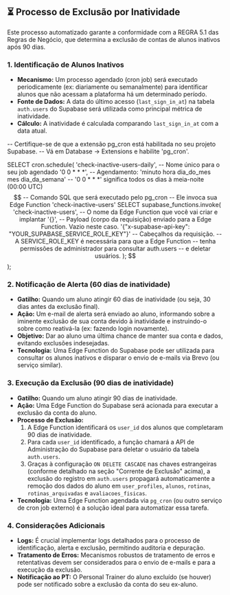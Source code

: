 ## ⏳ Processo de Exclusão por Inatividade

Este processo automatizado garante a conformidade com a REGRA 5.1 das Regras de Negócio, que determina a exclusão de contas de alunos inativos após 90 dias.

### 1. Identificação de Alunos Inativos

-   **Mecanismo:** Um processo agendado (cron job) será executado periodicamente (ex: diariamente ou semanalmente) para identificar alunos que não acessam a plataforma há um determinado período.
-   **Fonte de Dados:** A data do último acesso (`last_sign_in_at`) na tabela `auth.users` do Supabase será utilizada como principal métrica de inatividade.
-   **Cálculo:** A inatividade é calculada comparando `last_sign_in_at` com a data atual.



-- Certifique-se de que a extensão pg_cron está habilitada no seu projeto Supabase.
-- Vá em Database -> Extensions e habilite 'pg_cron'.

SELECT cron.schedule(
    'check-inactive-users-daily', -- Nome único para o seu job agendado
    '0 0 * * *',                  -- Agendamento: 'minuto hora dia_do_mes mes dia_da_semana'
                                  -- '0 0 * * *' significa todos os dias à meia-noite (00:00 UTC)
    $$
    -- Comando SQL que será executado pelo pg_cron
    -- Ele invoca sua Edge Function 'check-inactive-users'
    SELECT supabase_functions.invoke(
        'check-inactive-users',   -- O nome da Edge Function que você vai criar e implantar
        '{}',                     -- Payload (corpo da requisição) enviado para a Edge Function. Vazio neste caso.
        '{"x-supabase-api-key": "YOUR_SUPABASE_SERVICE_ROLE_KEY"}' -- Cabeçalhos da requisição.
                                                                  -- A SERVICE_ROLE_KEY é necessária para que a Edge Function
                                                                  -- tenha permissões de administrador para consultar auth.users
                                                                  -- e deletar usuários.
    );
    $$
);

### 2. Notificação de Alerta (60 dias de inatividade)

-   **Gatilho:** Quando um aluno atingir 60 dias de inatividade (ou seja, 30 dias antes da exclusão final).
-   **Ação:** Um e-mail de alerta será enviado ao aluno, informando sobre a iminente exclusão de sua conta devido à inatividade e instruindo-o sobre como reativá-la (ex: fazendo login novamente).
-   **Objetivo:** Dar ao aluno uma última chance de manter sua conta e dados, evitando exclusões indesejadas.
-   **Tecnologia:** Uma Edge Function do Supabase pode ser utilizada para consultar os alunos inativos e disparar o envio de e-mails via Brevo (ou serviço similar).

### 3. Execução da Exclusão (90 dias de inatividade)

-   **Gatilho:** Quando um aluno atingir 90 dias de inatividade.
-   **Ação:** Uma Edge Function do Supabase será acionada para executar a exclusão da conta do aluno.
-   **Processo de Exclusão:**
    1.  A Edge Function identificará os `user_id` dos alunos que completaram 90 dias de inatividade.
    2.  Para cada `user_id` identificado, a função chamará a API de Administração do Supabase para deletar o usuário da tabela `auth.users`.
    3.  Graças à configuração `ON DELETE CASCADE` nas chaves estrangeiras (conforme detalhado na seção "Corrente de Exclusão" acima), a exclusão do registro em `auth.users` propagará automaticamente a remoção dos dados do aluno em `user_profiles`, `alunos`, `rotinas`, `rotinas_arquivadas` e `avaliacoes_fisicas`.
-   **Tecnologia:** Uma Edge Function agendada via `pg_cron` (ou outro serviço de cron job externo) é a solução ideal para automatizar essa tarefa.

### 4. Considerações Adicionais

-   **Logs:** É crucial implementar logs detalhados para o processo de identificação, alerta e exclusão, permitindo auditoria e depuração.
-   **Tratamento de Erros:** Mecanismos robustos de tratamento de erros e retentativas devem ser considerados para o envio de e-mails e para a execução da exclusão.
-   **Notificação ao PT:** O Personal Trainer do aluno excluído (se houver) pode ser notificado sobre a exclusão da conta do seu ex-aluno.